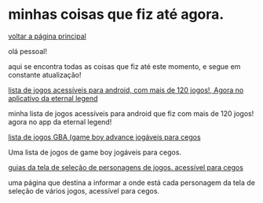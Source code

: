 ﻿# minhas coisas que fiz até agora.


[voltar a página principal](index)


olá pessoal!


 aqui se encontra todas as coisas que fiz até este momento, e segue em constante atualização!


[lista de jogos acessíveis para android, com mais de 120 jogos!, Agora no aplicativo da eternal legend](https://play.google.com/store/apps/details?id=com.eternal.legend&pli=1)


minha lista de jogos acessíveis para android  que fiz com mais de 120 jogos! agora no app da eternal legend!


[lista de jogos GBA (game boy advance jogáveis para cegos](https://azurejoga.github.io/gba)


Uma lista de jogos de game boy jogáveis para cegos.


[guias da tela de seleção de personagens de jogos. acessível para cegos](guia-de-telas)


uma página que destina a informar a onde está cada personagem da tela de seleção de vários jogos, acessível para cegos.